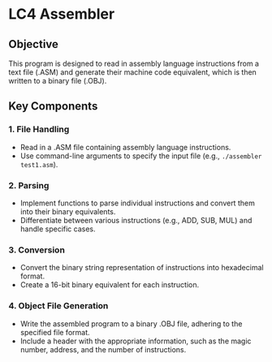# LC4 Assembler

## Objective
This program is designed to read in assembly language instructions from a text file (.ASM) and generate their machine code equivalent, which is then written to a binary file (.OBJ).

## Key Components

### 1. File Handling
- Read in a .ASM file containing assembly language instructions.
- Use command-line arguments to specify the input file (e.g., `./assembler test1.asm`).

### 2. Parsing
- Implement functions to parse individual instructions and convert them into their binary equivalents.
- Differentiate between various instructions (e.g., ADD, SUB, MUL) and handle specific cases.

### 3. Conversion
- Convert the binary string representation of instructions into hexadecimal format.
- Create a 16-bit binary equivalent for each instruction.

### 4. Object File Generation
- Write the assembled program to a binary .OBJ file, adhering to the specified file format.
- Include a header with the appropriate information, such as the magic number, address, and the number of instructions.
